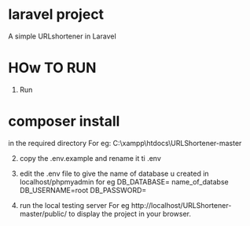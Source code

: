 # laravel project

A simple URLshortener in Laravel

# HOw TO RUN

1. Run
# composer install
in the required directory
For eg: C:\xampp\htdocs\URLShortener-master

2. copy the .env.example and rename it ti .env

3. edit the .env file to give the name of database u created in localhost/phpmyadmin 
for eg DB_DATABASE= name_of_databse
       DB_USERNAME=root
       DB_PASSWORD=

4. run the local testing server
    For eg http://localhost/URLShortener-master/public/
   to display the project in your browser.
   

